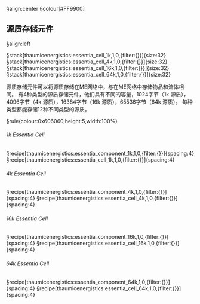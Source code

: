 
§align:center
§colour[#FF9900]
## 源质存储元件
§align:left

§stack[thaumicenergistics:essentia_cell_1k,1,0,{filter:{}}]{size:32} §stack[thaumicenergistics:essentia_cell_4k,1,0,{filter:{}}]{size:32} §stack[thaumicenergistics:essentia_cell_16k,1,0,{filter:{}}]{size:32} §stack[thaumicenergistics:essentia_cell_64k,1,0,{filter:{}}]{size:32}

源质存储元件可以将源质存储在ME网络中，与在ME网络中存储物品和流体相同。
有4种类型的源质存储元件，他们具有不同的容量，1024字节（1k 源质），4096字节（4k 源质），16384字节（16k 源质），65536字节（64k 源质）。 每种类型都能存储12种不同类型的源质。

§rule{colour:0x606060,height:5,width:100%}

###### 1k Essentia Cell

§recipe[thaumicenergistics:essentia_component_1k,1,0,{filter:{}}]{spacing:4} §recipe[thaumicenergistics:essentia_cell_1k,1,0,{filter:{}}]{spacing:4}

###### 4k Essentia Cell

§recipe[thaumicenergistics:essentia_component_4k,1,0,{filter:{}}]{spacing:4} §recipe[thaumicenergistics:essentia_cell_4k,1,0,{filter:{}}]{spacing:4}

###### 16k Essentia Cell

§recipe[thaumicenergistics:essentia_component_16k,1,0,{filter:{}}]{spacing:4} §recipe[thaumicenergistics:essentia_cell_16k,1,0,{filter:{}}]{spacing:4}

###### 64k Essentia Cell

§recipe[thaumicenergistics:essentia_component_64k,1,0,{filter:{}}]{spacing:4} §recipe[thaumicenergistics:essentia_cell_64k,1,0,{filter:{}}]{spacing:4}